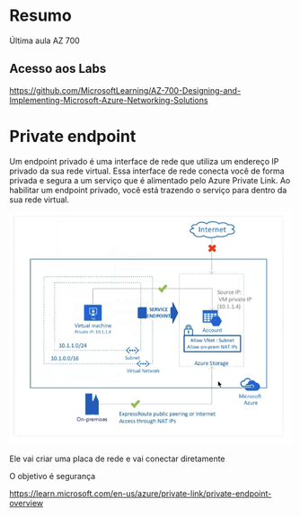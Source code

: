 # Resumo

Última aula AZ 700

## Acesso aos Labs

https://github.com/MicrosoftLearning/AZ-700-Designing-and-Implementing-Microsoft-Azure-Networking-Solutions

# Private endpoint

Um endpoint privado é uma interface de rede que utiliza um endereço IP privado da sua rede virtual. Essa interface de rede conecta você de forma privada e segura a um serviço que é alimentado pelo Azure Private Link. Ao habilitar um endpoint privado, você está trazendo o serviço para dentro da sua rede virtual.

![Private endpoint](1.png)

Ele vai criar uma placa de rede e vai conectar diretamente

O objetivo é segurança

https://learn.microsoft.com/en-us/azure/private-link/private-endpoint-overview

